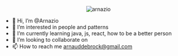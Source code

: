 <p align="center"><img align="center" src="https://github-readme-streak-stats.herokuapp.com/?user=arnazio&" alt="arnazio" /></p>

- 👋 Hi, I’m @Arnazio
- 👀 I’m interested in people and patterns
- 🌱 I’m currently learning java, js, react, how to be a better person
- 💞️ I’m looking to collaborate on 
- 📫 How to reach me arnauddebrock@gmail.com

<!---
Arnazio/Arnazio is a ✨ special ✨ repository because its `README.md` (this file) appears on your GitHub profile.
You can click the Preview link to take a look at your changes.
--->
